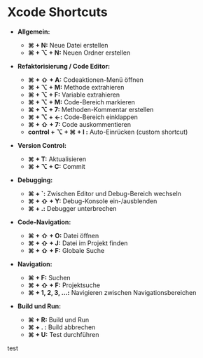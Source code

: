 # Xcode Shortcuts

- **Allgemein:**
  - **⌘ + N:** Neue Datei erstellen
  - **⌘ + ⌥ + N:** Neuen Ordner erstellen

- **Refaktorisierung / Code Editor:**
  - **⌘ + ⇧ + A:** Codeaktionen-Menü öffnen
  - **⌘ + ⌥ + M:** Methode extrahieren
  - **⌘ + ⌥ + F:** Variable extrahieren
  - **⌘ + ⌥ + M:** Code-Bereich markieren
  - **⌘ + ⌥ + 7:** Methoden-Kommentar erstellen
  - **⌘ + ⌥ + ←:** Code-Bereich einklappen
  - **⌘ + ⇧ + 7:** Code auskommentieren
  - **control + ⌥ + ⌘ + I :** Auto-Einrücken (custom shortcut)

- **Version Control:**
  - **⌘ + T:** Aktualisieren
  - **⌘ + ⌥ + C:** Commit

- **Debugging:**
  - **⌘ + \`:** Zwischen Editor und Debug-Bereich wechseln
  - **⌘ + ⇧ + Y:** Debug-Konsole ein-/ausblenden
  - **⌘ + \.:** Debugger unterbrechen

- **Code-Navigation:**
  - **⌘ + ⇧ + O:** Datei öffnen
  - **⌘ + ⇧ + J:** Datei im Projekt finden
  - **⌘ + ⇧ + F:** Globale Suche

- **Navigation:**
  - **⌘ + F:** Suchen
  - **⌘ + ⇧ + F:** Projektsuche
  - **⌘ + 1, 2, 3, ...:** Navigieren zwischen Navigationsbereichen

- **Build und Run:**
  - **⌘ + R:** Build und Run
  - **⌘ + . :** Build abbrechen
  - **⌘ + U:** Test durchführen


test